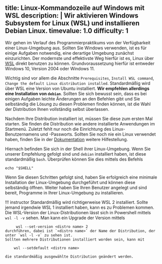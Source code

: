 title: Linux-Kommandozeile auf Windows mit WSL
description: |
  Wir aktivieren Windows Subsystem for Linux (WSL) und
  installieren Debian Linux.
timevalue: 1.0
difficulty: 1
---
Wir gehen im Verlauf des Programmierpraktikums von der Verfügbarkeit einer Linux-Umgebung aus.
Sollten Sie Windows verwenden, ist es für einige Aufgaben notwendig, eine derartige Umgebung
zunächst einzurichten.
Der modernste und effektivste Weg hierfür ist es, Linux über
[WSL](https://learn.microsoft.com/en-us/windows/wsl/install) direkt benutzen zu können.
Grundvoraussetzung hierfür ist entweder Windows 10, Version 2004 oder Windows 11.

Wichtig sind vor allem die Abschnitte `Prerequisites`, `Install WSL command`,
`Change the default Linux distribution installed`.
Standardmäßig wird über WSL eine Version von Ubuntu installiert.
**Wir empfehlen allerdings eine Installation von `debian`**.
Sollten Sie sich bewusst sein, dass es bei einigen Aufgaben leichte Änderungen an den Befehlen
gibt und Sie selbständig die Lösung zu diesen Problemen finden können, ist die Wahl der
Distribution Ihnen vollständig selbst überlassen.

Nachdem Ihre Distribution installiert ist, müssen Sie diese zum ersten Mal starten.
Sie finden die Distribution wie andere installierte Anwendungen im Startmenü.
Zuletzt fehlt nur noch die Einrichtung des Linux-Benutzernamens und -Passworts.
Sollten Sie noch nie ein Linux verwendet haben, finden Sie in der [Dokumentation](https://learn.microsoft.com/en-us/windows/wsl/setup/environment#set-up-your-linux-username-and-password) weitere Hilfestellung.

Hiernach befinden Sie sich in der Shell ihrer Linux-Umgebung. Wenn Sie unserer Empfehlung
gefolgt sind und `debian` installiert haben, ist diese standardmäßig `bash`.
Überprüfen können Sie dies mittels des Befehls 
  
    echo "$SHELL"

Wenn Sie diesen Schritten gefolgt sind, haben Sie erfolgreich eine minimale Installation
der Linux-Umgebung durchgeführt und können diese selbständig öffnen.
Weiter haben Sie Ihren Benutzer angelegt und sind bereit, Programme in Ihrer Linux-Umgebung
zu installieren.

!!! instructor
    Standardmäßig wird richtigerweise WSL 2 installiert.
    Sollte jemand irgendwie WSL 1 installiert haben, kann es zu Problemen kommen.
    Die WSL-Version der Linux-Distributionen lässt sich in Powershell mittels `wsl -l -v` sehen.
    Man kann ein Upgrade der Version mittels 

         wsl --set-version <distro name> 2 
    durchführen, dabei ist `<distro name>` der Name der Distribution, der unter `wsl -l -v` zu sehen ist.
    Sollten mehrere Distributionen installiert worden sein, kann mit 

        wsl --setdefault <distro name>

    die standardmäßig ausgewählte Distribution geändert werden.
